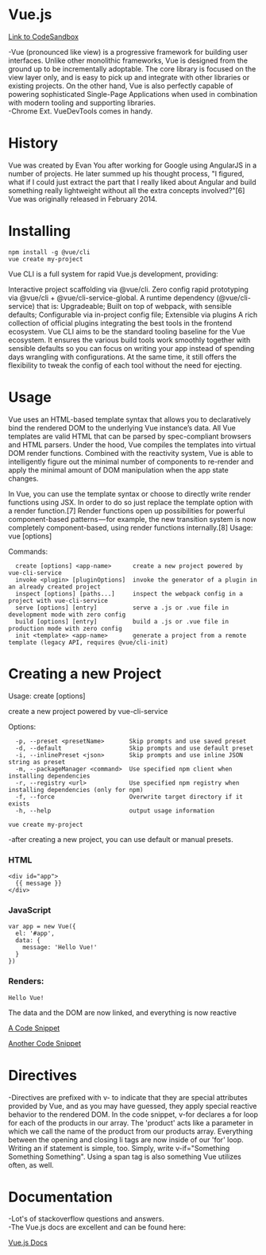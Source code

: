 # Vue.js

[Link to CodeSandbox](https://codesandbox.io/s/643v2kmrzw)

-Vue (pronounced like view) is a progressive framework for building user interfaces. Unlike other monolithic frameworks, Vue is designed from the ground up to be incrementally adoptable. The core library is focused on the view layer only, and is easy to pick up and integrate with other libraries or existing projects. On the other hand, Vue is also perfectly capable of powering sophisticated Single-Page Applications when used in combination with modern tooling and supporting libraries.   
-Chrome Ext. VueDevTools comes in handy.

# History
Vue was created by Evan You after working for Google using AngularJS in a number of projects. He later summed up his thought process, "I figured, what if I could just extract the part that I really liked about Angular and build something really lightweight without all the extra concepts involved?"[6] Vue was originally released in February 2014.

# Installing
```
npm install -g @vue/cli  
vue create my-project
```

Vue CLI is a full system for rapid Vue.js development, providing:

Interactive project scaffolding via @vue/cli.
Zero config rapid prototyping via @vue/cli + @vue/cli-service-global.
A runtime dependency (@vue/cli-service) that is:
Upgradeable;
Built on top of webpack, with sensible defaults;
Configurable via in-project config file;
Extensible via plugins
A rich collection of official plugins integrating the best tools in the frontend ecosystem.
Vue CLI aims to be the standard tooling baseline for the Vue ecosystem. It ensures the various build tools work smoothly together with sensible defaults so you can focus on writing your app instead of spending days wrangling with configurations. At the same time, it still offers the flexibility to tweak the config of each tool without the need for ejecting.

# Usage
Vue uses an HTML-based template syntax that allows you to declaratively bind the rendered DOM to the underlying Vue instance’s data. All Vue templates are valid HTML that can be parsed by spec-compliant browsers and HTML parsers. Under the hood, Vue compiles the templates into virtual DOM render functions. Combined with the reactivity system, Vue is able to intelligently figure out the minimal number of components to re-render and apply the minimal amount of DOM manipulation when the app state changes.  

In Vue, you can use the template syntax or choose to directly write render functions using JSX. In order to do so just replace the template option with a render function.[7] Render functions open up possibilities for powerful component-based patterns — for example, the new transition system is now completely component-based, using render functions internally.[8]
Usage: vue <command> [options]

Commands:
```
  create [options] <app-name>      create a new project powered by vue-cli-service
  invoke <plugin> [pluginOptions]  invoke the generator of a plugin in an already created project
  inspect [options] [paths...]     inspect the webpack config in a project with vue-cli-service
  serve [options] [entry]          serve a .js or .vue file in development mode with zero config
  build [options] [entry]          build a .js or .vue file in production mode with zero config
  init <template> <app-name>       generate a project from a remote template (legacy API, requires @vue/cli-init)
```
# Creating a new Project
Usage: create [options] <app-name>

create a new project powered by vue-cli-service


Options:
```
  -p, --preset <presetName>       Skip prompts and use saved preset
  -d, --default                   Skip prompts and use default preset
  -i, --inlinePreset <json>       Skip prompts and use inline JSON string as preset
  -m, --packageManager <command>  Use specified npm client when installing dependencies
  -r, --registry <url>            Use specified npm registry when installing dependencies (only for npm)
  -f, --force                     Overwrite target directory if it exists
  -h, --help                      output usage information

```

```
vue create my-project
```
-after creating a new project, you can use default or manual presets.



### HTML
```                                         
<div id="app">
  {{ message }}
</div>
```

### JavaScript
```
var app = new Vue({
  el: '#app',
  data: {
    message: 'Hello Vue!'
  }
})
```

### Renders:

    Hello Vue!

The data and the DOM are now linked, and everything is now reactive

[A Code Snippet](http://res.cloudinary.com/jkarlin929/image/upload/v1518737261/vue-code_a4moh2.png)

[Another Code Snippet](http://res.cloudinary.com/jkarlin929/image/upload/v1518738230/vue-code-2_i98itv.png)

# Directives
-Directives are prefixed with v- to indicate that they are special attributes provided by Vue, and as you may have guessed, they apply special reactive behavior to the rendered DOM. In the code snippet, v-for declares a for loop for each of the products in our array. The 'product' acts like a parameter in which we call the name of the product from our products array. Everything between the opening and closing li tags are now inside of our 'for' loop.
Writing an if statement is simple, too. Simply, write v-if="Something Something Something". Using a span tag is also something Vue utilizes often, as well.

# Documentation
-Lot's of stackoverflow questions and answers.  
-The Vue.js docs are excellent and can be found here:

[Vue.js Docs](https://vuejs.org/v2/guide/index.html#Declarative-Rendering)
